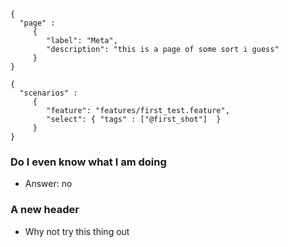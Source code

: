 ```thegardener
{
  "page" :
     {
        "label": "Meta",
        "description": "this is a page of some sort i guess"
     }
}
```

```thegardener
{
  "scenarios" : 
     {
        "feature": "features/first_test.feature",
        "select": { "tags" : ["@first_shot"]  }
     }
}
```

### Do I even know what I am doing
- Answer: no

### A new header
- Why not try this thing out